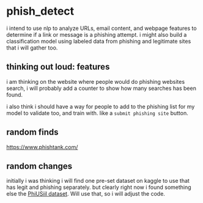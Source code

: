 # phish_detect

i intend to use nlp to analyze URLs, email content, and webpage features to determine if a link or message is a phishing attempt. i might also build a classification model using labeled data from phishing and legitimate sites that i will gather too.




## thinking out loud: features
i am thinking on the website where people would do phishing websites search, i will probably add a counter to show how many searches has been found.

i also think i should have a way for people to add to the phishing list for my model to validate too, and train with. like a `submit phishing site` button.


## random finds

https://www.phishtank.com/


## random changes

initially i was thinking i will find one pre-set dataset on kaggle to use that has legit and phishing separately. but clearly right now i found something else the [PhiUSiil dataset](ttps://archive.ics.uci.edu/dataset/967/phiusiil+phishing+url+dataset). Will use that, so i will adjust the code. 